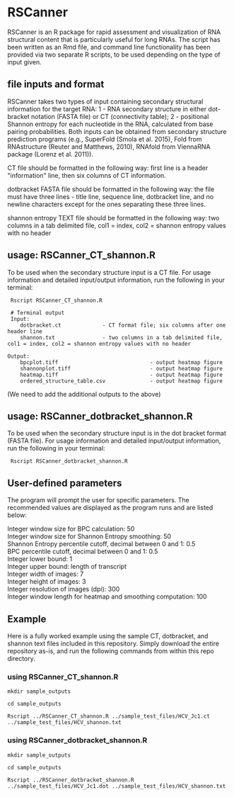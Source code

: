 # RSCanner

RSCanner is an R package for rapid assessment and visualization of RNA structural content that is particularly useful for long RNAs. The script has been written as an Rmd file, and command line functionality has been provided via two separate R scripts, to be used depending on the type of input given.

## file inputs and format

RSCanner takes two types of input containing secondary structural information for the target RNA: 1 - RNA secondary structure in either dot-bracket notation (FASTA file) or CT (connectivity table); 2 - positional Shannon entropy for each nucleotide in the RNA, calculated from base pairing probabilities. Both inputs can be obtained from secondary structure prediction programs (e.g., SuperFold (Smola et al. 2015), Fold from RNAstructure (Reuter and Matthews, 2010), RNAfold from ViennaRNA package (Lorenz et al. 2011)).

CT file should be formatted in the following way: first line is a header "information" line, then six columns of CT information.

dotbracket FASTA file should be formatted in the following way: the file must have three lines - title line, sequence line, dotbracket line, and no newline characters except for the ones separating these three lines.

shannon entropy TEXT file should be formatted in the following way: two columns in a tab delimited file, col1 = index, col2 = shannon entropy values with no header

## usage: RSCanner_CT_shannon.R
To be used when the secondary structure input is a CT file.
For usage information and detailed input/output information, run the following in your terminal:

```
 Rscript RSCanner_CT_shannon.R
 
 # Terminal output
 Input:
    dotbracket.ct             - CT format file; six columns after one header line
    shannon.txt               - two columns in a tab delimited file, col1 = index, col2 = shannon entropy values with no header 

Output:
    bpcplot.tiff                             - output heatmap figure
    shannonplot.tiff                         - output heatmap figure
    heatmap.tiff                             - output heatmap figure
    ordered_structure_table.csv              - output heatmap figure
```
(We need to add the additional outputs to the above)

## usage: RSCanner_dotbracket_shannon.R
To be used when the secondary structure input is in the dot bracket format (FASTA file).
For usage information and detailed input/output information, run the following in your terminal:

```
 Rscript RSCanner_dotbracket_shannon.R
```
## User-defined parameters
The program will prompt the user for specific parameters. The recommended values are displayed as the program runs and are listed below:

Integer window size for BPC calculation: 50<br/>
Integer window size for Shannon Entropy smoothing: 50<br/>
Shannon Entropy percentile cutoff, decimal between 0 and 1: 0.5<br/>
BPC percentile cutoff, decimal between 0 and 1: 0.5<br/>
Integer lower bound: 1<br/>
Integer upper bound: length of transcript<br/>
Integer width of images: 7<br/>
Integer height of images: 3<br/>
Integer resolution of images (dpi): 300<br/>
Integer window length for heatmap and smoothing computation: 100<br/>

## Example
Here is a fully worked example using the sample CT, dotbracket, and shannon text files included in this repository. Simply download the entire repository as-is, and run the following commands from within this repo directory.

### using RSCanner_CT_shannon.R 
```
mkdir sample_outputs

cd sample_outputs

Rscript ../RSCanner_CT_shannon.R ../sample_test_files/HCV_Jc1.ct ../sample_test_files/HCV_shannon.txt

```

### using RSCanner_dotbracket_shannon.R
```
mkdir sample_outputs

cd sample_outputs

Rscript ../RSCanner_dotbracket_shannon.R ../sample_test_files/HCV_Jc1.dot ../sample_test_files/HCV_shannon.txt

```

